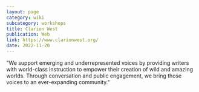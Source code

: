```yaml
---
layout: page
category: wiki
subcategory: workshops
title: Clarion West
publication: Web
link: https://www.clarionwest.org/
date: 2022-11-20
---
```


"We support emerging and underrepresented voices by providing writers with world-class instruction to empower their creation of wild and amazing worlds. Through conversation and public engagement, we bring those voices to an ever-expanding community."
